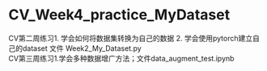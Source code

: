 # CV_Week4_practice_MyDataset
CV第二周练习1. 学会如何将数据集转换为自己的数据 2. 学会使用pytorch建立自己的dataset  文件 Week2_My_Dataset.py  
CV第三周练习1.学会多种数据增广方法；文件data_augment_test.ipynb
